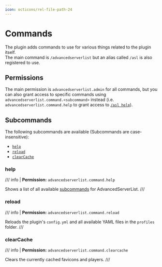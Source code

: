 ```yaml
---
icon: octicons/rel-file-path-24
---
```


# Commands

The plugin adds commands to use for various things related to the plugin itself.  
The main command is `/advancedserverlist` but an alias called `/asl` is also registered to use.

## Permissions

The main permission is `advancedserverlist.admin` for all commands, but you can also grant access to specific commands using `advancedserverlist.command.<subcommand>` instead (i.e. `advancedserverlist.command.help` to grant access to [`/asl help`](#help)).

## Subcommands

The following subcommands are available (Subcommands are case-insensitive):

- [`help`](#help)
- [`reload`](#reload)
- [`clearCache`](#clearcache)

### help

/// info |
**Permission:** `advancedserverlist.command.help`

Shows a list of all available [subcommands](#subcommands) for AdvancedServerList.
///

### reload

/// info |
**Permission:** `advancedserverlist.command.reload`

Reloads the plugin's `config.yml` and all available YAML files in the `profiles` folder.
///

### clearCache

/// info |
**Permission:** `advancedserverlist.command.clearcache`

Clears the currently cached favicons and players.
///